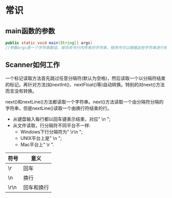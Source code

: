 # 常识

## main函数的参数

```java
public static void main(String[] args)
//参数args是一个字符串数组，保存命令行内传来的字符串，程序内可以根据这些字符串进行相应的操作
```

## Scanner如何工作

一个标记读取方法首先跳过任意分隔符(默认为空格)，然后读取一个以分隔符结束的标记。再针对方法(如nextInt()、nextFloat()等)自动转换。特别的对next()方法而言没有转换。

next()和nextLine()方法都读取一个字符串。next()方法读取一个由分隔符分隔的字符串，但是nextLine()读取一个由换行符结束的行。

* 从键盘输入每行都以回车键表示结束，对应" \n ";
* 从文件读取，行分隔符不同平台不一样:
  * Windows下行分隔符为" \r\n ";
  * UNIX平台上是" \n ";
  * Mac平台上" \r ".

|符号|意义|
|---|---|
|\r|回车|
|\n|换行|
|\r\n|回车和换行|
